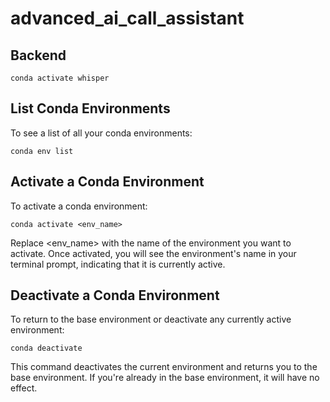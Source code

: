 # advanced_ai_call_assistant

## Backend

`conda activate whisper`

## List Conda Environments

To see a list of all your conda environments:

`conda env list`

## Activate a Conda Environment

To activate a conda environment:

`conda activate <env_name>`

Replace <env_name> with the name of the environment you want to activate. Once activated, you will see the environment's name in your terminal prompt, indicating that it is currently active.

## Deactivate a Conda Environment

To return to the base environment or deactivate any currently active environment:

`conda deactivate`

This command deactivates the current environment and returns you to the base environment. If you're already in the base environment, it will have no effect.
